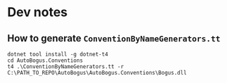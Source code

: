 ﻿# Dev notes

## How to generate `ConventionByNameGenerators.tt`

```shell
dotnet tool install -g dotnet-t4  
cd AutoBogus.Conventions
t4 .\ConventionByNameGenerators.tt -r C:\PATH_TO_REPO\AutoBogus\AutoBogus.Conventions\Bogus.dll
```
